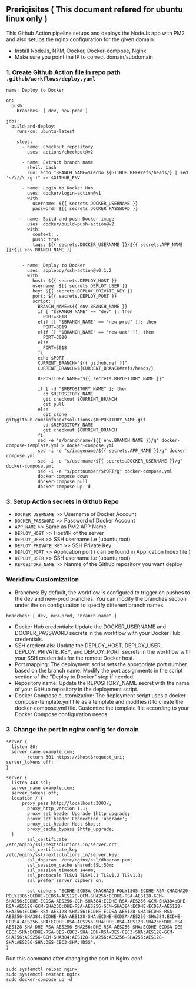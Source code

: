 ## Preriqisites  ( This document refered for ubuntu linux only )

This Github Action pipeline setups and deploys the NodeJs app with PM2 and also setups the nginx configuration for the given domain.

* Install NodeJs, NPM, Docker, Docker-compose, Nginx
* Make sure you point the IP to correct domain/subdomain

### 1. Create Github Action file in repo path `.github/workflows/deploy.yaml`

```
name: Deploy to Docker

on:
  push:
    branches: [ dev, new-prod ]

jobs:
  build-and-deploy:
    runs-on: ubuntu-latest
    
    steps:
      - name: Checkout repository
        uses: actions/checkout@v2

      - name: Extract branch name
        shell: bash
        run: echo "BRANCH_NAME=$(echo ${GITHUB_REF#refs/heads/} | sed 's/\//\-/g')" >> $GITHUB_ENV

      - name: Login to Docker Hub
        uses: docker/login-action@v1
        with:
          username: ${{ secrets.DOCKER_USERNAME }}
          password: ${{ secrets.DOCKER_PASSWORD }}

      - name: Build and push Docker image
        uses: docker/build-push-action@v2
        with:
          context: .
          push: true
          tags: ${{ secrets.DOCKER_USERNAME }}/${{ secrets.APP_NAME }}:${{ env.BRANCH_NAME }}

            
      - name: Deploy to Docker
        uses: appleboy/ssh-action@v0.1.2
        with:
          host: ${{ secrets.DEPLOY_HOST }}
          username: ${{ secrets.DEPLOY_USER }}
          key: ${{ secrets.DEPLOY_PRIVATE_KEY }}
          port: ${{ secrets.DEPLOY_PORT }}
          script: |
            BRANCH_NAME=${{ env.BRANCH_NAME }}
            if [ "$BRANCH_NAME" == "dev" ]; then
              PORT=3018
            elif [[ "$BRANCH_NAME" == "new-prod" ]]; then
              PORT=3019
            elif [[ "$BRANCH_NAME" == "new-uat" ]]; then
              PORT=3020
            else
              PORT=3018
            fi
            echo $PORT
            CURRENT_BRANCH="${{ github.ref }}"
            CURRENT_BRANCH=${CURRENT_BRANCH#refs/heads/}

            REPOSITORY_NAME="${{ secrets.REPOSITORY_NAME }}"

            if [ -d "$REPOSITORY_NAME" ]; then
              cd $REPOSITORY_NAME
              git checkout $CURRENT_BRANCH
              git pull
            else
              git clone git@github.com:infonextsolutions/$REPOSITORY_NAME.git
              cd $REPOSITORY_NAME
              git checkout $CURRENT_BRANCH
            fi
            sed -e "s/branchname/${{ env.BRANCH_NAME }}/g" docker-compose-template.yml > docker-compose.yml
            sed -i -e "s/imagename/${{ secrets.APP_NAME }}/g" docker-compose.yml
            sed -i -e "s/username/${{ secrets.DOCKER_USERNAME }}/g" docker-compose.yml
            sed -i -e "s/portnumber/$PORT/g" docker-compose.yml
            docker-compose down
            docker-compose pull
            docker-compose up -d
```

### 3. Setup Action secrets in Github Repo

* `DOCKER_USERNAME` >> Username of Docker Account
* `DOCKER_PASSWORD` >> Password of Docker Account
* `APP_NAME` >> Same as PM2 APP Name
* `DEPLOY_HOST` >> Host/IP of the server
* `DEPLOY_USER` >>  SSH username i.e (ubuntu,root)
* `DEPLOY_PRIVATE_KEY` >>  SSH Private Key 
* `DEPLOY_PORT` >> Application port ( can be found in Application Index file )
* `DEPLOY_USER` >>  SSH username i.e (ubuntu,root)
* `REPOSITORY_NAME` >>  Nanme of the Github repository you want deploy

### Workflow Customization
 
* Branches: By default, the workflow is configured to trigger on pushes to the dev and new-prod branches. You can modify the branches section under the on configuration to specify different branch names.
```
branches: [ dev, new-prod, "branch-name" ]
```
* Docker Hub credentials: Update the DOCKER_USERNAME and DOCKER_PASSWORD secrets in the workflow with your Docker Hub credentials.
* SSH credentials: Update the DEPLOY_HOST, DEPLOY_USER, DEPLOY_PRIVATE_KEY, and DEPLOY_PORT secrets in the workflow with your SSH credentials for the remote Docker host.
* Port mapping: The deployment script sets the appropriate port number based on the branch name. Modify the port assignments in the script section of the "Deploy to Docker" step if needed.
* Repository name: Update the REPOSITORY_NAME secret with the name of your GitHub repository in the deployment script.
* Docker Compose customization: The deployment script uses a docker-compose-template.yml file as a template and modifies it to create the docker-compose.yml file. Customize the template file according to your Docker Compose configuration needs.

### 3. Change the port in nginx config for domain
```
server {
  listen 80;
  server_name example.com;
        return 301 https://$host$request_uri;
server_tokens off;
}
 
server {
  listen 443 ssl;
  server_name example.com;
  server_tokens off;
  location / {
      proxy_pass http://localhost:3003/;
        proxy_http_version 1.1;
        proxy_set_header Upgrade $http_upgrade;
        proxy_set_header Connection 'upgrade';
        proxy_set_header Host $host;
        proxy_cache_bypass $http_upgrade;
  }
        ssl_certificate         /etc/nginx/ssl/nextsolutions.in/server.crt;
        ssl_certificate_key     /etc/nginx/ssl/nextsolutions.in/server.key;
        ssl_dhparam  /etc/nginx/ssl/dhparam.pem;
        ssl_session_cache shared:SSL:50m;
        ssl_session_timeout 1440m;
        ssl_protocols TLSv1 TLSv1.1 TLSv1.2 TLSv1.3;
        ssl_prefer_server_ciphers on;

        ssl_ciphers "ECDHE-ECDSA-CHACHA20-POLY1305:ECDHE-RSA-CHACHA20-POLY1305:ECDHE-ECDSA-AES128-GCM-SHA256:ECDHE-RSA-AES128-GCM-SHA256:ECDHE-ECDSA-AES256-GCM-SHA384:ECDHE-RSA-AES256-GCM-SHA384:DHE-RSA-AES128-GCM-SHA256:DHE-RSA-AES256-GCM-SHA384:ECDHE-ECDSA-AES128-SHA256:ECDHE-RSA-AES128-SHA256:ECDHE-ECDSA-AES128-SHA:ECDHE-RSA-AES256-SHA384:ECDHE-RSA-AES128-SHA:ECDHE-ECDSA-AES256-SHA384:ECDHE-ECDSA-AES256-SHA:ECDHE-RSA-AES256-SHA:DHE-RSA-AES128-SHA256:DHE-RSA-AES128-SHA:DHE-RSA-AES256-SHA256:DHE-RSA-AES256-SHA:ECDHE-ECDSA-DES-CBC3-SHA:ECDHE-RSA-DES-CBC3-SHA:EDH-RSA-DES-CBC3-SHA:AES128-GCM-SHA256:AES256-GCM-SHA384:AES128-SHA256:AES256-SHA256:AES128-SHA:AES256-SHA:DES-CBC3-SHA:!DSS";
}
```

Run this command after changing the port in Nginx conf

```
sudo systemctl reload nginx
sudo systemctl restart nginx
sudo docker-compose up -d
```
